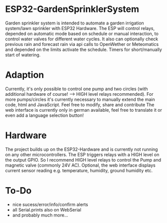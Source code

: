 # ESP32-GardenSprinklerSystem
Garden sprinkler system is intended to automate a garden irrigation system/lawn sprinkler with ESP32 Hardware. The ESP will control relays, depended on automatic mode based on schedule or manual interaction, to control water valves for different water cycles.
It also can optionally check previous rain and forecast rain via api calls to OpenWether or Meteomatics and depended on the limits activate the schedule. Timers for short/manually start of watering.

# Adaption
Currently, it's only possible to control one pump and two circles (with additional hardware of course! --> HIGH level relays recommended). For more pumps/circles it's currently necessary to manually extend the main code, html and JavaScript.
Feel free to modify, share and contribute
The web interface is currently only in german available, feel free to translate it or even add a language selection button!

# Hardware
The project builds up on the ESP32-Hardware and is currently not running on any other microcontrollers.
The ESP triggers relays with a HIGH level on the output GPIO. So I recommend HIGH level relays to control the Pump and magnetic valve (commonly 24V AC).
Optional, the web interface displays current sensor reading e.g. temperature, humidity, ground humidity etc.

# To-Do
- nice sucess/error/info/confirm alerts
- all Serial.prints also on WebSerial
- and probably much more...
